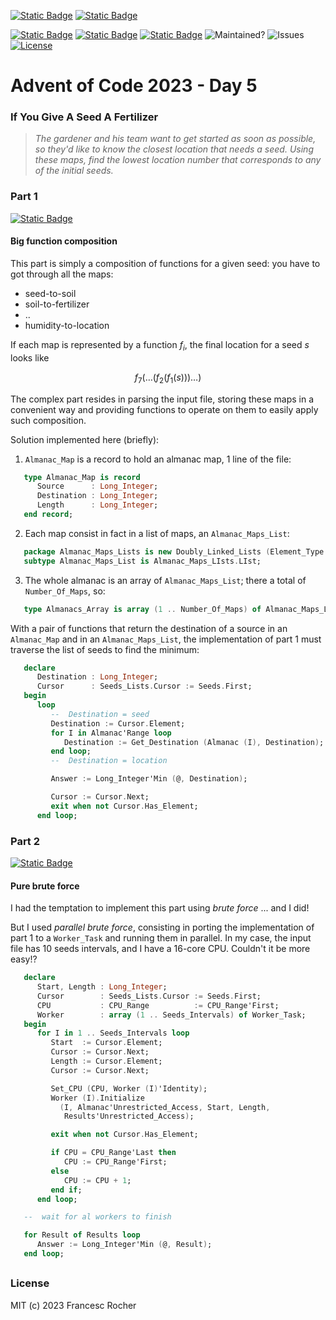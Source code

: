 [![Static Badge](https://img.shields.io/badge/Advent_of_Ada-Coding_for_a_cause-darkviolet?style=for-the-badge)](https://blog.adacore.com/announcing-advent-of-ada-2023-coding-for-a-cause)
[![Static Badge](https://img.shields.io/badge/Posted_To-Forum_Ada_Lang-darkcyan?style=for-the-badge)](https://forum.ada-lang.io/t/charity-advent-of-ada-spark-2023-submissions)

[![Static Badge](https://img.shields.io/badge/AoC_2023-Day_5-blue)](https://adventofcode.com/2023/day/5)
[![Static Badge](https://img.shields.io/badge/Ada-2022-blue)](https://ada-lang.io/docs/arm)
[![Static Badge](https://img.shields.io/badge/Build_with-Alire-blue)](https://alire.ada.dev/)
![Maintained?](https://img.shields.io/badge/Maintained%3F-yes-33aa33)
![Issues](https://img.shields.io/github/issues/rocher/advent-of-code.svg?label=Issues&color=grey)
[![License](https://img.shields.io/github/license/rocher/advent-of-code.svg?label=License&color=blue)](https://github.com/rocher/advent-of-code/blob/main/LICENSE)

##
# Advent of Code 2023 - Day 5

### If You Give A Seed A Fertilizer

> *The gardener and his team want to get started as soon as possible, so
> they'd like to know the closest location that needs a seed. Using these
> maps, find the lowest location number that corresponds to any of the initial
> seeds.*

### Part 1
[![Static Badge](https://img.shields.io/badge/read-part__1.adb-blue)](src/part_1.adb)

#### Big function composition

This part is simply a composition of functions for a given seed: you have to
got through all the maps:

  * seed-to-soil
  * soil-to-fertilizer
  * ..
  * humidity-to-location

If each map is represented by a function $f_i$, the final location for a seed
$s$ looks like

  $$f_7( \ldots (f_2(f_1(s))) \ldots )$$

The complex part resides in parsing the input file, storing these maps in a
convenient way and providing functions to operate on them to easily apply such
composition.

Solution implemented here (briefly):

  1. `Almanac_Map` is a record to hold an almanac map, 1 line of the file:
   ```ada
      type Almanac_Map is record
         Source      : Long_Integer;
         Destination : Long_Integer;
         Length      : Long_Integer;
      end record;
   ```

  2. Each map consist in fact in a list of maps, an `Almanac_Maps_List`:
  ```ada
     package Almanac_Maps_Lists is new Doubly_Linked_Lists (Element_Type => Almanac_Map);
     subtype Almanac_Maps_List is Almanac_Maps_LIsts.LIst;
  ```

  3. The whole almanac is an array of `Almanac_Maps_List`; there a total of
     `Number_Of_Maps`, so:
  ```ada
     type Almanacs_Array is array (1 .. Number_Of_Maps) of Almanac_Maps_List;
  ```

With a pair of functions that return the destination of a source in an
`Almanac_Map` and in an `Almanac_Maps_List`, the implementation of part 1 must
traverse the list of seeds to find the minimum:

```ada
   declare
      Destination : Long_Integer;
      Cursor      : Seeds_Lists.Cursor := Seeds.First;
   begin
      loop
         --  Destination = seed
         Destination := Cursor.Element;
         for I in Almanac'Range loop
            Destination := Get_Destination (Almanac (I), Destination);
         end loop;
         --  Destination = location

         Answer := Long_Integer'Min (@, Destination);

         Cursor := Cursor.Next;
         exit when not Cursor.Has_Element;
      end loop;
```

### Part 2
[![Static Badge](https://img.shields.io/badge/read-part__2.adb-blue)](src/part_2.adb)

#### Pure brute force

I had the temptation to implement this part using *brute force* ... and I did!

But I used *parallel brute force*, consisting in porting the implementation of
part 1 to a `Worker_Task` and running them in parallel. In my case, the input
file has 10 seeds intervals, and I have a 16-core CPU. Couldn't it be more
easy!?

```ada
   declare
      Start, Length : Long_Integer;
      Cursor        : Seeds_Lists.Cursor := Seeds.First;
      CPU           : CPU_Range          := CPU_Range'First;
      Worker        : array (1 .. Seeds_Intervals) of Worker_Task;
   begin
      for I in 1 .. Seeds_Intervals loop
         Start  := Cursor.Element;
         Cursor := Cursor.Next;
         Length := Cursor.Element;
         Cursor := Cursor.Next;

         Set_CPU (CPU, Worker (I)'Identity);
         Worker (I).Initialize
           (I, Almanac'Unrestricted_Access, Start, Length,
            Results'Unrestricted_Access);

         exit when not Cursor.Has_Element;

         if CPU = CPU_Range'Last then
            CPU := CPU_Range'First;
         else
            CPU := CPU + 1;
         end if;
      end loop;

   --  wait for al workers to finish

   for Result of Results loop
      Answer := Long_Integer'Min (@, Result);
   end loop;
```

##
### License
MIT (c) 2023 Francesc Rocher
